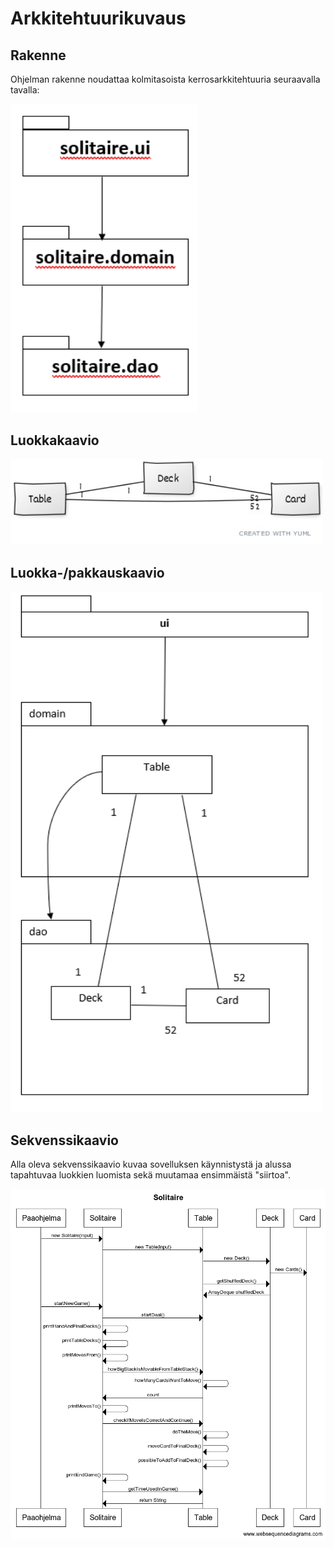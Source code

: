 # Arkkitehtuurikuvaus

## Rakenne

Ohjelman rakenne noudattaa kolmitasoista kerrosarkkitehtuuria seuraavalla tavalla:

<img src="https://github.com/OlliSavisalo/ot-harjoitustyo/blob/master/dokumentaatio/kuvat/Solitaire_pakkausrakenne.PNG" width="300">

## Luokkakaavio

<img src="https://github.com/OlliSavisalo/ot-harjoitustyo/blob/master/dokumentaatio/kuvat/SolitaireUml.jpg" width="500">

## Luokka-/pakkauskaavio

<img src="https://github.com/OlliSavisalo/ot-harjoitustyo/blob/master/dokumentaatio/kuvat/Solitaire_pakkausjaluokka.PNG" width="500">

## Sekvenssikaavio

Alla oleva sekvenssikaavio kuvaa sovelluksen käynnistystä ja alussa tapahtuvaa luokkien luomista sekä muutamaa ensimmäistä "siirtoa".

<img src="https://github.com/OlliSavisalo/ot-harjoitustyo/blob/master/dokumentaatio/kuvat/Kaavio-solitaire.png" width="750">
